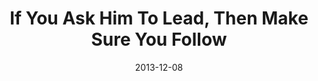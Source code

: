 ---
title: "If You Ask Him To Lead, Then Make Sure You Follow"
speaker: "Barry Gin"
date: "2013-12-08"
sermonUrl: "//35.190.93.184/sermons/20131208_sunday_pastor_barry_if_you_ask_him_to_lead_then_make_sure_you_follow.mp3"
---
